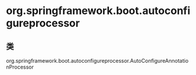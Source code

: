 # org.springframework.boot.autoconfigureprocessor

## 类

org.springframework.boot.autoconfigureprocessor.AutoConfigureAnnotationProcessor




